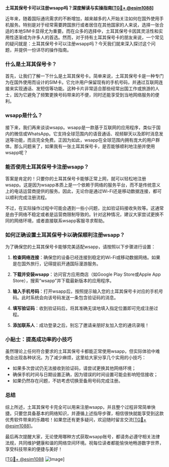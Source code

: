 **土耳其保号卡可以注册wsapp吗？深度解读与实操指南[[TG💪+ @esim1088](https://t.me/s/esim1088)]**

近年来，随着国际通讯需求的不断增加，越来越多的人开始关注如何在国外使用手机服务。特别是对于经常需要跨国旅行或者居住在其他国家的人来说，选择一张合适的本地SIM卡显得尤为重要。而在众多的选择中，土耳其保号卡因其灵活性和实用性逐渐成为许多人的首选。然而，对于持有土耳其保号卡的朋友来说，一个常见的疑问就是：土耳其保号卡可以注册wsapp吗？今天我们就来深入探讨这个问题，并提供一份详尽的操作指南。

### 什么是土耳其保号卡？

首先，让我们了解一下什么是土耳其保号卡。简单来说，土耳其保号卡是一种专门为在国外使用而设计的SIM卡。它允许用户保留现有的手机号码，并通过互联网连接来实现通话、发短信等功能。这种卡片非常适合那些经常出国工作或旅游的人士，因为它避免了频繁更换号码带来的不便，同时还能享受到当地网络服务的便利。

### wsapp是什么？

接下来，我们再来谈谈wsapp。wsapp是一款基于互联网的应用程序，类似于国内的微信或WhatsApp。它支持全球范围内的语音通话、视频聊天以及即时消息发送等功能，而且完全免费。正因为如此，wsapp在全球范围内拥有庞大的用户群体。那么问题来了，如果我有一张土耳其保号卡，是否能够顺利地注册并使用wsapp呢？

### 能否使用土耳其保号卡注册wsapp？

答案是肯定的！只要你的土耳其保号卡能够正常上网，就可以轻松地注册wsapp。这是因为wsapp本质上是一个依赖于网络的服务平台，而不是传统意义上的电话运营商提供的服务。因此，无论你是通过Wi-Fi还是移动数据连接，都可以顺利完成注册流程。

不过，在实际操作过程中可能会遇到一些小问题，比如验证码接收失败等。这通常是由于网络不稳定或者是运营商限制导致的。针对这种情况，建议大家尝试更换不同的网络环境，或者直接联系wsapp客服寻求帮助。

### 如何正确设置土耳其保号卡以确保顺利注册wsapp？

为了确保您的土耳其保号卡能够完美适配wsapp，请按照以下步骤进行设置：

1. **检查网络连接**：确保您的设备已经连接到稳定的Wi-Fi或移动数据网络。如果是在国外旅行，记得提前开通国际漫游服务。
   
2. **下载并安装wsapp**：访问官方应用商店（如Google Play Store或Apple App Store），搜索“wsapp”并下载最新版本的应用程序。

3. **输入手机号码**：打开wsapp后，按照提示输入您的土耳其保号卡对应的手机号码。此时系统会向该号码发送一条包含验证码的消息。

4. **填写验证码**：收到验证码后，将其准确无误地填入指定位置即可完成注册过程。

5. **添加联系人**：成功登录之后，别忘了邀请亲朋好友加入您的通讯录哦！

### 小贴士：提高成功率的小技巧

虽然理论上任何符合要求的土耳其保号卡都能正常使用wsapp，但实际体验中难免会出现各种状况。为了减少麻烦，这里给大家分享几个实用的小技巧：

- 如果多次尝试仍无法接收到验证码，请尝试更换其他网络环境；
- 确保手机时间与日期设置正确，因为错误的时间设置可能会影响短信接收；
- 如果仍然存在问题，不妨考虑切换至备用号码完成注册。

### 总结

综上所述，土耳其保号卡完全可以用来注册wsapp，并且整个过程非常简单快捷。只要您具备基本的网络知识，并遵循上述指导步骤，相信很快就能享受到这款优秀软件带来的乐趣啦！如果您还有更多疑问，欢迎随时留言交流[[TG💪+ @esim1088](https://t.me/s/esim1088)]。

最后再次提醒大家，无论使用哪种方式获取wsapp账号，都请务必遵守相关法律法规，共同维护健康和谐的网络空间环境。祝每位读者都能愉快地畅游数字世界，享受科技带来的便捷与美好！

[[TG💪+ @esim1088](https://t.me/s/esim1088) ![Image](https://i.postimg.cc/4NQfJmqS/Snipaste-2025-05-13-00-14-12.png)]